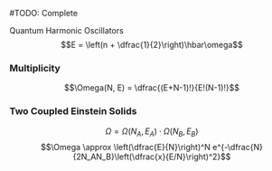 #TODO: Complete

Quantum Harmonic Oscillators
$$E = \left(n + \dfrac{1}{2}\right)\hbar\omega$$

### Multiplicity
$$\Omega(N, E) = \dfrac{(E+N-1)!}{E!(N-1)!}$$
### Two Coupled Einstein Solids
$$\Omega = \Omega(N_A, E_A)\cdot\Omega(N_B, E_B)$$
$$\Omega \approx \left(\dfrac{E}{N}\right)^N e^{-\dfrac{N}{2N_AN_B}\left(\dfrac{x}{E/N}\right)^2}$$
